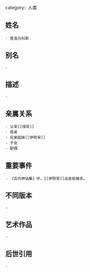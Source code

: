 category:: 人类
## 姓名
	- 普洛马科斯
## 别名
	-
## 描述
	-
## 亲属关系
	- 父亲[[埃宋]]
	- 母亲
	- 兄弟姐妹[[伊阿宋]]
	- 子女
	- 配偶
## 重要事件
	- 《古代神话集》中，[[伊阿宋]]出发前被杀。
## 不同版本
	-
## 艺术作品
	-
## 后世引用
	-
